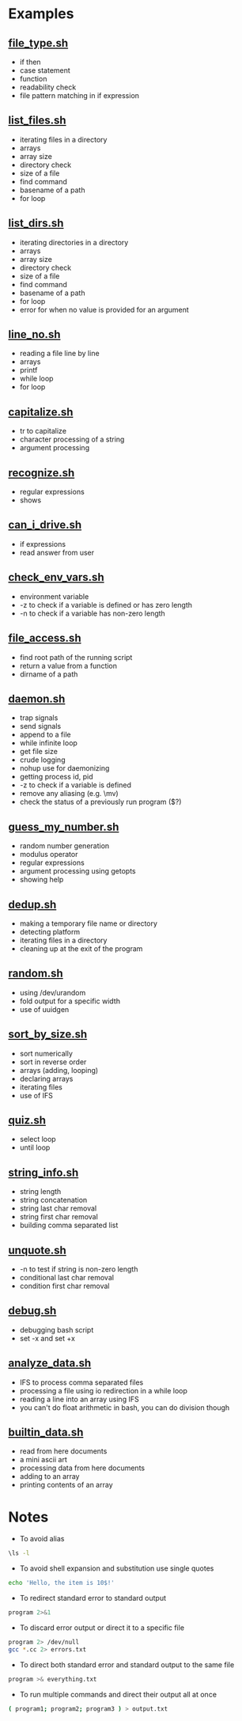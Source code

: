 # Examples

## [file_type.sh](file_type.sh)
* if then
* case statement
* function
* readability check
* file pattern matching in if expression

## [list_files.sh](list_files.sh)
* iterating files in a directory
* arrays
* array size
* directory check
* size of a file
* find command
* basename of a path
* for loop

## [list_dirs.sh](list_dirs.sh)
* iterating directories in a directory
* arrays
* array size
* directory check
* size of a file
* find command
* basename of a path
* for loop
* error for when no value is provided for an argument

## [line_no.sh](line_no.sh)
* reading a file line by line
* arrays
* printf
* while loop
* for loop

## [capitalize.sh](capitalize.sh)
* tr to capitalize
* character processing of a string
* argument processing

## [recognize.sh](recognize.sh)
* regular expressions
* shows

## [can_i_drive.sh](can_i_drive.sh)
* if expressions
* read answer from user

## [check_env_vars.sh](check_env_vars.sh)
* environment variable
* -z to check if a variable is defined or has zero length
* -n to check if a variable has non-zero length

## [file_access.sh](file_access.sh)
* find root path of the running script
* return a value from a function
* dirname of a path

## [daemon.sh](daemon.sh)
* trap signals
* send signals
* append to a file
* while infinite loop
* get file size
* crude logging
* nohup use for daemonizing
* getting process id, pid
* -z to check if a variable is defined
* remove any aliasing (e.g. \mv)
* check the status of a previously run program ($?)

## [guess_my_number.sh](guess_my_number.sh)
* random number generation
* modulus operator
* regular expressions
* argument processing using getopts
* showing help

## [dedup.sh](dedup.sh)
* making a temporary file name or directory
* detecting platform
* iterating files in a directory
* cleaning up at the exit of the program

## [random.sh](random.sh)
* using /dev/urandom
* fold output for a specific width
* use of uuidgen

## [sort_by_size.sh](sort_by_size.sh)
* sort numerically
* sort in reverse order
* arrays (adding, looping)
* declaring arrays
* iterating files
* use of IFS

## [quiz.sh](quiz.sh)
* select loop
* until loop

## [string_info.sh](string_info.sh)
* string length
* string concatenation
* string last char removal
* string first char removal
* building comma separated list

## [unquote.sh](string_info.sh)
* -n to test if string is non-zero length
* conditional last char removal
* condition first char removal

## [debug.sh](debug.sh)
* debugging bash script
* set -x and set +x

## [analyze_data.sh](analyze_data.sh)
* IFS to process comma separated files
* processing a file using io redirection in a while loop
* reading a line into an array using IFS
* you can't do float arithmetic in bash, you can do division though

## [builtin_data.sh](builtin_data.sh)
* read from here documents
* a mini ascii art
* processing data from here documents
* adding to an array
* printing contents of an array

# Notes

* To avoid alias
```bash
\ls -l
```

* To avoid shell expansion and substitution use single quotes
```bash
echo 'Hello, the item is 10$!'
```

* To redirect standard error to standard output
```bash
program 2>&1
```

* To discard error output or direct it to a specific file
```bash
program 2> /dev/null
gcc *.cc 2> errors.txt
```

* To direct both standard error and standard output to the same file
```bash
program >& everything.txt
```

* To run multiple commands and direct their output all at once
```bash
( program1; program2; program3 ) > output.txt
```

